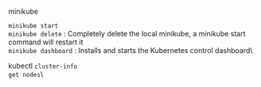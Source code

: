 minikube
 
 ```minikube start```\
 ```minikube delete``` : Completely delete the local minikube, a minikube start command will restart it\
 ```minikube dashboard``` : Installs and starts the Kubernetes control dashboard\

kubectl
  ```cluster-info```\
  ```get nodes```\
  
